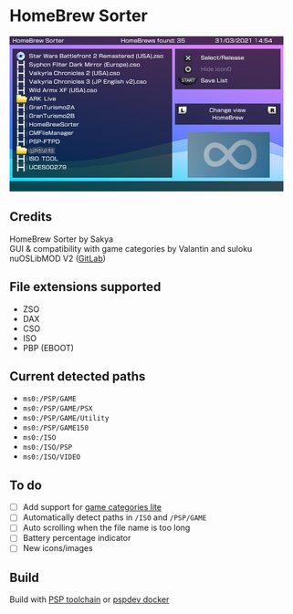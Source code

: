 # HomeBrew Sorter

![HBSorter](resources/hbsorter.png)

## Credits
HomeBrew Sorter by Sakya\
GUI & compatibility with game categories by Valantin and suloku\
nuOSLibMOD V2 ([GitLab](https://gitlab.com/HaydenKow/nuoslibmod-v2))

## File extensions supported
- ZSO
- DAX
- CSO
- ISO
- PBP (EBOOT)

## Current detected paths
- `ms0:/PSP/GAME`
- `ms0:/PSP/GAME/PSX`
- `ms0:/PSP/GAME/Utility`
- `ms0:/PSP/GAME150`
- `ms0:/ISO`
- `ms0:/ISO/PSP`
- `ms0:/ISO/VIDEO`

## To do
- [ ] Add support for [game categories lite](https://github.com/ticky/game-categories-lite)
- [ ] Automatically detect paths in `/ISO` and `/PSP/GAME`
- [ ] Auto scrolling when the file name is too long
- [ ] Battery percentage indicator
- [ ] New icons/images

## Build
Build with [PSP toolchain](https://github.com/pspdev/psptoolchain) or [pspdev docker](https://github.com/pspdev/pspdev-docker)
